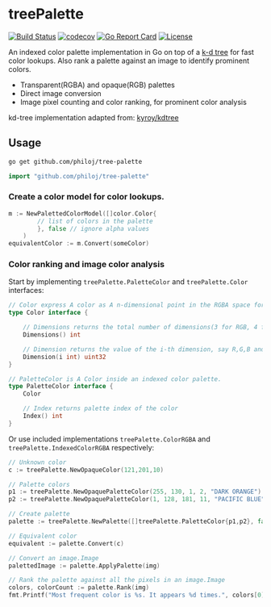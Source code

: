 # treePalette

[![Build Status](https://travis-ci.com/philoj/tree-palette.svg?branch=main)](https://travis-ci.com/github/philoj/tree-palette)
[![codecov](https://codecov.io/gh/philoj/tree-palette/branch/main/graph/badge.svg?token=TAIOSNJZ8C)](https://codecov.io/gh/philoj/tree-palette)
[![Go Report Card](https://goreportcard.com/badge/github.com/philoj/tree-palette)](https://goreportcard.com/report/github.com/philoj/tree-palette)
[![License](https://img.shields.io/badge/License-Apache%202.0-blue.svg)](https://github.com/kyroy/kdtree/blob/master/LICENSE)

An indexed color palette implementation in Go on top of a [k-d tree](https://en.wikipedia.org/wiki/K-d_tree) for fast color lookups. Also rank a palette against an image to identify prominent colors.

- Transparent(RGBA) and opaque(RGB) palettes
- Direct image conversion
- Image pixel counting and color ranking, for prominent color analysis

kd-tree implementation adapted from: [kyroy/kdtree](https://github.com/kyroy/kdtree)

## Usage

```bash
go get github.com/philoj/tree-palette
```

```go
import "github.com/philoj/tree-palette"
````

### Create a color model for color lookups.
```go
m := NewPalettedColorModel([]color.Color{
        // list of colors in the palette
        }, false // ignore alpha values
    )
equivalentColor := m.Convert(someColor)
```


### Color ranking and image color analysis

Start by implementing `treePalette.PaletteColor` and `treePalette.Color` interfaces:

```go
// Color express A color as A n-dimensional point in the RGBA space for usage in the kd-tree search algorithm.
type Color interface {

	// Dimensions returns the total number of dimensions(3 for RGB, 4 for RGBA).
	Dimensions() int

	// Dimension returns the value of the i-th dimension, say R,G,B and/or A.
	Dimension(i int) uint32
}

// PaletteColor is A Color inside an indexed color palette.
type PaletteColor interface {
	Color

	// Index returns palette index of the color
	Index() int
}
```

Or use included implementations `treePalette.ColorRGBA` and `treePalette.IndexedColorRGBA` respectively:
```go
// Unknown color
c := treePalette.NewOpaqueColor(121,201,10)

// Palette colors
p1 := treePalette.NewOpaquePaletteColor(255, 130, 1, 2, "DARK ORANGE") // R,G,B, unique-id, name
p2 := treePalette.NewOpaquePaletteColor(1, 128, 181, 11, "PACIFIC BLUE")

// Create palette
palette := treePalette.NewPalette([]treePalette.PaletteColor{p1,p2}, false)

// Equivalent color
equivalent := palette.Convert(c)

// Convert an image.Image
palettedImage := palette.ApplyPalette(img)

// Rank the palette against all the pixels in an image.Image
colors, colorCount := palette.Rank(img)
fmt.Printf("Most frequent color is %s. It appears %d times.", colors[0], colorCount[colors[0].Index()])
```

